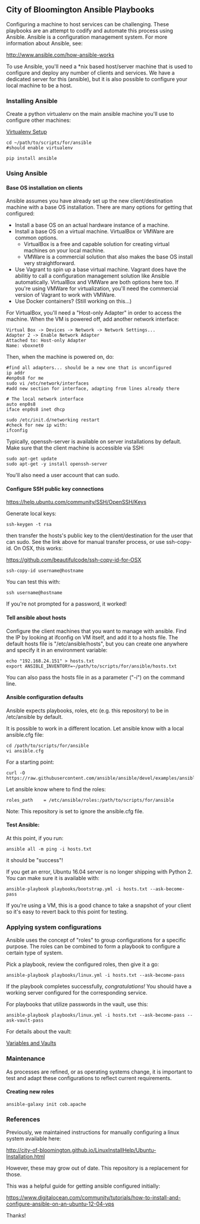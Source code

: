 ## City of Bloomington Ansible Playbooks

Configuring a machine to host services can be challenging. These playbooks are an attempt to codify and automate this process using Ansible. Ansible is a configuration management system. For more information about Ansible, see:

http://www.ansible.com/how-ansible-works

To use Ansible, you'll need a *nix based host/server machine that is used to configure and deploy any number of clients and services. We have a dedicated server for this (ansible), but it is also possible to configure your local machine to be a host. 

### Installing Ansible

Create a python virtualenv on the main ansible machine you'll use to configure other machines:

[Virtualenv Setup](virtualenv.md)

    cd ~/path/to/scripts/for/ansible
    #should enable virtualenv

    pip install ansible


### Using Ansible

#### Base OS installation on clients

Ansible assumes you have already set up the new client/destination machine with a base OS installation. There are many options for getting that configured:

  - Install a base OS on an actual hardware instance of a machine.
  - Install a base OS on a virtual machine. VirtualBox or VMWare are common options.
      - VirtualBox is a free and capable solution for creating virtual machines on your local machine.
      - VMWare is a commercial solution that also makes the base OS install very straightforward.
  - Use Vagrant to spin up a base virtual machine. Vagrant does have the abilitiy to call a configuration management solution like Ansible automatically. VirtualBox and VMWare are both options here too. If you're using VMWare for virtualization, you'll need the commercial version of Vagrant to work with VMWare.
  - Use Docker containers? (Still working on this...)

For VirtualBox, you'll need a "Host-only Adapter" in order to access the machine. When the VM is powered off, add another network interface:

    Virtual Box -> Devices -> Network -> Network Settings...
    Adapter 2 -> Enable Network Adapter
    Attached to: Host-only Adapter
    Name: vboxnet0

Then, when the machine is powered on, do:

    #find all adapters... should be a new one that is unconfigured
    ip addr
    #enp0s8 for me
    sudo vi /etc/network/interfaces
    #add new section for interface, adapting from lines already there

    # The local network interface
    auto enp0s8
    iface enp0s8 inet dhcp

    sudo /etc/init.d/networking restart
    #check for new ip with:
    ifconfig

Typically, openssh-server is available on server installations by default. Make sure that the client machine is accessible via SSH:

    sudo apt-get update
    sudo apt-get -y install openssh-server

You'll also need a user account that can sudo.


#### Configure SSH public key connections

https://help.ubuntu.com/community/SSH/OpenSSH/Keys

Generate local keys:

    ssh-keygen -t rsa

then transfer the hosts's public key to the client/destination for the user that can sudo. See the link above for manual transfer process, or use ssh-copy-id. On OSX, this works:

https://github.com/beautifulcode/ssh-copy-id-for-OSX

    ssh-copy-id username@hostname

You can test this with:

    ssh username@hostname

If you're not prompted for a password, it worked!

#### Tell ansible about hosts

Configure the client machines that you want to manage with ansible. Find the IP by looking at ifconfig on VM itself, and add it to a hosts file. The default hosts file is "/etc/ansible/hosts", but you can create one anywhere and specify it in an environment variable:

    echo "192.168.24.151" > hosts.txt
    export ANSIBLE_INVENTORY=~/path/to/scripts/for/ansible/hosts.txt

You can also pass the hosts file in as a parameter ("-i") on the command line.


#### Ansible configuration defaults

Ansible expects playbooks, roles, etc (e.g. this repository) to be in /etc/ansible by default.

It is possible to work in a different location. Let ansible know with a local ansible.cfg file:

    cd /path/to/scripts/for/ansible 
    vi ansible.cfg

For a starting point:

    curl -O https://raw.githubusercontent.com/ansible/ansible/devel/examples/ansible.cfg

Let ansible know where to find the roles:

    roles_path    = /etc/ansible/roles:/path/to/scripts/for/ansible

Note: This repository is set to ignore the ansible.cfg file.

#### Test Ansible:

At this point, if you run:

    ansible all -m ping -i hosts.txt

it should be "success"!

If you get an error, Ubuntu 16.04 server is no longer shipping with Python 2. You can make sure it is available with:

    ansible-playbook playbooks/bootstrap.yml -i hosts.txt --ask-become-pass

If you're using a VM, this is a good chance to take a snapshot of your client so it's easy to revert back to this point for testing. 

### Applying system configurations

Ansible uses the concept of "roles" to group configurations for a specific purpose. The roles can be combined to form a playbook to configure a certain type of system.

Pick a playbook, review the configured roles, then give it a go:

    ansible-playbook playbooks/linux.yml -i hosts.txt --ask-become-pass

If the playbook completes successfully, *congratulations!* You should have a working server configured for the corresponding service. 


For playbooks that utilize passwords in the vault, use this:

    ansible-playbook playbooks/linux.yml -i hosts.txt --ask-become-pass --ask-vault-pass

For details about the vault:

[Variables and Vaults](group_vars/)



### Maintenance

As processes are refined, or as operating systems change, it is important to test and adapt these configurations to reflect current requirements. 

#### Creating new roles

    ansible-galaxy init cob.apache



### References

Previously, we maintained instructions for manually configuring a linux system available here:

http://city-of-bloomington.github.io/LinuxInstallHelp/Ubuntu-Installation.html

However, these may grow out of date. This repository is a replacement for those.


This was a helpful guide for getting ansible configured initially:

https://www.digitalocean.com/community/tutorials/how-to-install-and-configure-ansible-on-an-ubuntu-12-04-vps

Thanks!